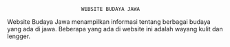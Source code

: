 							WEBSITE BUDAYA JAWA
Website Budaya Jawa menampilkan informasi tentang berbagai budaya yang ada di jawa. Beberapa yang ada di website ini adalah wayang kulit dan lengger.
